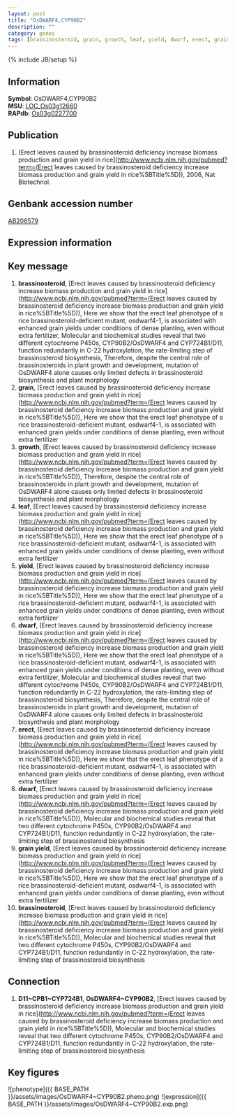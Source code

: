 ```yaml
---
layout: post
title: "OsDWARF4,CYP90B2"
description: ""
category: genes
tags: [brassinosteroid, grain, growth, leaf, yield, dwarf, erect, grain yield, Gene]
---
```

{% include JB/setup %}

## Information
__Symbol__: OsDWARF4,CYP90B2  
__MSU__: [LOC_Os03g12660](http://rice.plantbiology.msu.edu/cgi-bin/ORF_infopage.cgi?orf=LOC_Os03g12660)  
__RAPdb__: [Os03g0227700](http://rapdb.dna.affrc.go.jp/viewer/gbrowse_details/irgsp1?name=Os03g0227700)  

## Publication
1. [Erect leaves caused by brassinosteroid deficiency increase biomass production and grain yield in rice](http://www.ncbi.nlm.nih.gov/pubmed?term=(Erect leaves caused by brassinosteroid deficiency increase biomass production and grain yield in rice%5BTitle%5D)), 2006, Nat Biotechnol.

## Genbank accession number
[AB206579](http://www.ncbi.nlm.nih.gov/nuccore/AB206579)

## Expression information

## Key message
1. __brassinosteroid__, [Erect leaves caused by brassinosteroid deficiency increase biomass production and grain yield in rice](http://www.ncbi.nlm.nih.gov/pubmed?term=(Erect leaves caused by brassinosteroid deficiency increase biomass production and grain yield in rice%5BTitle%5D)),  Here we show that the erect leaf phenotype of a rice brassinosteroid-deficient mutant, osdwarf4-1, is associated with enhanced grain yields under conditions of dense planting, even without extra fertilizer, Molecular and biochemical studies reveal that two different cytochrome P450s, CYP90B2/OsDWARF4 and CYP724B1/D11, function redundantly in C-22 hydroxylation, the rate-limiting step of brassinosteroid biosynthesis, Therefore, despite the central role of brassinosteroids in plant growth and development, mutation of OsDWARF4 alone causes only limited defects in brassinosteroid biosynthesis and plant morphology
2. __grain__, [Erect leaves caused by brassinosteroid deficiency increase biomass production and grain yield in rice](http://www.ncbi.nlm.nih.gov/pubmed?term=(Erect leaves caused by brassinosteroid deficiency increase biomass production and grain yield in rice%5BTitle%5D)),  Here we show that the erect leaf phenotype of a rice brassinosteroid-deficient mutant, osdwarf4-1, is associated with enhanced grain yields under conditions of dense planting, even without extra fertilizer
3. __growth__, [Erect leaves caused by brassinosteroid deficiency increase biomass production and grain yield in rice](http://www.ncbi.nlm.nih.gov/pubmed?term=(Erect leaves caused by brassinosteroid deficiency increase biomass production and grain yield in rice%5BTitle%5D)),  Therefore, despite the central role of brassinosteroids in plant growth and development, mutation of OsDWARF4 alone causes only limited defects in brassinosteroid biosynthesis and plant morphology
4. __leaf__, [Erect leaves caused by brassinosteroid deficiency increase biomass production and grain yield in rice](http://www.ncbi.nlm.nih.gov/pubmed?term=(Erect leaves caused by brassinosteroid deficiency increase biomass production and grain yield in rice%5BTitle%5D)),  Here we show that the erect leaf phenotype of a rice brassinosteroid-deficient mutant, osdwarf4-1, is associated with enhanced grain yields under conditions of dense planting, even without extra fertilizer
5. __yield__, [Erect leaves caused by brassinosteroid deficiency increase biomass production and grain yield in rice](http://www.ncbi.nlm.nih.gov/pubmed?term=(Erect leaves caused by brassinosteroid deficiency increase biomass production and grain yield in rice%5BTitle%5D)),  Here we show that the erect leaf phenotype of a rice brassinosteroid-deficient mutant, osdwarf4-1, is associated with enhanced grain yields under conditions of dense planting, even without extra fertilizer
6. __dwarf__, [Erect leaves caused by brassinosteroid deficiency increase biomass production and grain yield in rice](http://www.ncbi.nlm.nih.gov/pubmed?term=(Erect leaves caused by brassinosteroid deficiency increase biomass production and grain yield in rice%5BTitle%5D)),  Here we show that the erect leaf phenotype of a rice brassinosteroid-deficient mutant, osdwarf4-1, is associated with enhanced grain yields under conditions of dense planting, even without extra fertilizer, Molecular and biochemical studies reveal that two different cytochrome P450s, CYP90B2/OsDWARF4 and CYP724B1/D11, function redundantly in C-22 hydroxylation, the rate-limiting step of brassinosteroid biosynthesis, Therefore, despite the central role of brassinosteroids in plant growth and development, mutation of OsDWARF4 alone causes only limited defects in brassinosteroid biosynthesis and plant morphology
7. __erect__, [Erect leaves caused by brassinosteroid deficiency increase biomass production and grain yield in rice](http://www.ncbi.nlm.nih.gov/pubmed?term=(Erect leaves caused by brassinosteroid deficiency increase biomass production and grain yield in rice%5BTitle%5D)),  Here we show that the erect leaf phenotype of a rice brassinosteroid-deficient mutant, osdwarf4-1, is associated with enhanced grain yields under conditions of dense planting, even without extra fertilizer
8. __dwarf__, [Erect leaves caused by brassinosteroid deficiency increase biomass production and grain yield in rice](http://www.ncbi.nlm.nih.gov/pubmed?term=(Erect leaves caused by brassinosteroid deficiency increase biomass production and grain yield in rice%5BTitle%5D)),  Molecular and biochemical studies reveal that two different cytochrome P450s, CYP90B2/OsDWARF4 and CYP724B1/D11, function redundantly in C-22 hydroxylation, the rate-limiting step of brassinosteroid biosynthesis
9. __grain yield__, [Erect leaves caused by brassinosteroid deficiency increase biomass production and grain yield in rice](http://www.ncbi.nlm.nih.gov/pubmed?term=(Erect leaves caused by brassinosteroid deficiency increase biomass production and grain yield in rice%5BTitle%5D)),  Here we show that the erect leaf phenotype of a rice brassinosteroid-deficient mutant, osdwarf4-1, is associated with enhanced grain yields under conditions of dense planting, even without extra fertilizer
10. __brassinosteroid__, [Erect leaves caused by brassinosteroid deficiency increase biomass production and grain yield in rice](http://www.ncbi.nlm.nih.gov/pubmed?term=(Erect leaves caused by brassinosteroid deficiency increase biomass production and grain yield in rice%5BTitle%5D)),  Molecular and biochemical studies reveal that two different cytochrome P450s, CYP90B2/OsDWARF4 and CYP724B1/D11, function redundantly in C-22 hydroxylation, the rate-limiting step of brassinosteroid biosynthesis

## Connection
1. __D11~CPB1~CYP724B1__, __OsDWARF4~CYP90B2__, [Erect leaves caused by brassinosteroid deficiency increase biomass production and grain yield in rice](http://www.ncbi.nlm.nih.gov/pubmed?term=(Erect leaves caused by brassinosteroid deficiency increase biomass production and grain yield in rice%5BTitle%5D)),  Molecular and biochemical studies reveal that two different cytochrome P450s, CYP90B2/OsDWARF4 and CYP724B1/D11, function redundantly in C-22 hydroxylation, the rate-limiting step of brassinosteroid biosynthesis

## Key figures
![phenotype]({{ BASE_PATH }}/assets/images/OsDWARF4~CYP90B2.pheno.png)
![expression]({{ BASE_PATH }}/assets/images/OsDWARF4~CYP90B2.exp.png)


